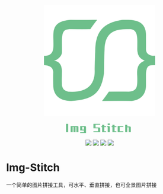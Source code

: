 <p align="center"><img src="https://github.com/WindChenCC/Img-Stitch/raw/master/docs/imgs/logo.png " style="height:300px"></p>
<div align="center">
<svg align="center" style='dominant-baseline:middle;text-anchor:middle;' width="190" height="30" xmlns="http://www.w3.org/2000/svg" style="cursor:default;">
    <g fill="#6EBF8B"
      transform="matrix(1,0,0,1,0,0)"
      style="cursor:default;">
      <path
        d="M10.25390625,26.42578125l0-22.20703125l-5.80078125,0l0,22.20703125l5.80078125,0z M37.91015625,26.42578125l0-13.0078125q0.029296875-1.875-0.6884765625-2.5927734375t-2.5927734375-0.6884765625l-17.8125,0l0,16.2890625l5.56640625,0l0-14.00390625l2.16796875,0l0,14.00390625l5.625,0l0-14.00390625l0.99609375,0q1.2890625-0.1171875,1.171875,1.171875l0,12.83203125l5.56640625,0z M58.41796875,29.12109375l0-15.5859375q0.029296875-1.875-0.6884765625-2.5927734375t-2.5927734375-0.6884765625l-12.5390625,0l0,11.66015625l10.13671875,0l0,4.921875l-10.13671875,0l0,2.28515625l15.8203125,0z M52.734375,19.62890625l-4.39453125,0l0-7.08984375l3.22265625,0q1.2890625-0.1171875,1.171875,1.171875l0,5.91796875z  M96.6796875,26.42578125l0-9.19921875q0.029296875-1.875-0.6884765625-2.5927734375t-2.5927734375-0.6884765625l-9.2578125,0l0-7.44140625l12.421875,0l0-2.28515625l-18.1640625,0l0,12.01171875l11.3671875,0q1.2890625-0.1171875,1.171875,1.171875l0,6.73828125l-12.5390625,0l0,2.28515625l18.28125,0z M107.63671875,10.72265625l0-3.92578125l-5.68359375,0l0,3.92578125l-2.16796875,0l0,2.28515625l2.16796875,0l0,13.41796875l10.60546875,0l0-2.28515625l-4.921875,0l0-11.1328125l5.0390625,0l0-2.28515625l-5.0390625,0z M115.60546875,10.13671875l0,2.28515625l0.3515625,0q0.99609375-0.05859375,0.9375,0.9375l0,13.06640625l5.7421875,0l0-13.0078125q0.029296875-1.875-0.6884765625-2.5927734375t-2.5927734375-0.6884765625l-3.75,0z M122.63671875,7.5l0-4.21875l-5.7421875,0l0,4.21875l5.7421875,0z M135.3515625,10.72265625l0-3.92578125l-5.68359375,0l0,3.92578125l-2.16796875,0l0,2.28515625l2.16796875,0l0,13.41796875l10.60546875,0l0-2.28515625l-4.921875,0l0-11.1328125l5.0390625,0l0-2.28515625l-5.0390625,0z M159.140625,26.42578125l0-2.28515625l-9.7265625,0l0-11.71875l9.7265625,0l0-2.28515625l-15.29296875,0l0,16.2890625l15.29296875,0z M179.35546875,26.42578125l0-11.8359375q0.029296875-1.875-0.6884765625-2.5927734375t-2.5927734375-0.6884765625l-6.328125,0l0-4.453125l-5.625,0l0,19.5703125l5.625,0l0-12.83203125l2.75390625,0q1.2890625-0.1171875,1.171875,1.171875l0,11.66015625l5.68359375,0z">
      </path>
    </g>
</svg>
</div>

<p align="center">
<a href="https://github.com/WindChenCC/Img-Stitch/releases/latest" alt="Activity"><img src="https://img.shields.io/github/v/release/windchencc/Img-Stitch"></a>
<a href="https://github.com/WindChenCC/Img-Stitch/releases/latest" alt="Activity"><img src="https://img.shields.io/github/downloads/windchencc/Img-Stitch/total"></a>
<a href="#" alt="Activity"><img src="https://img.shields.io/github/forks/windchencc/Img-Stitch?style=flat"></a>
<img src="https://img.shields.io/github/commit-activity/m/WindChenCC/Img-Stitch"/>
</p>

# Img-Stitch

一个简单的图片拼接工具，可水平、垂直拼接，也可全景图片拼接
